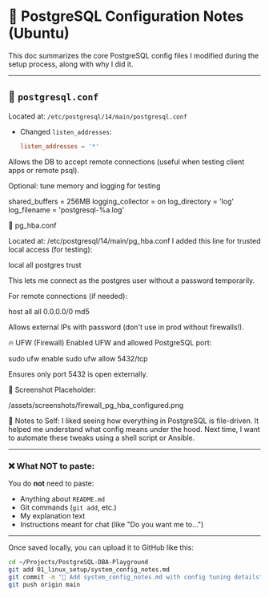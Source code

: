 # 🔐 PostgreSQL Configuration Notes (Ubuntu)

This doc summarizes the core PostgreSQL config files I modified during the setup process, along with why I did it.

---

## 🔧 `postgresql.conf`
Located at: `/etc/postgresql/14/main/postgresql.conf`

- Changed `listen_addresses`:
  ```conf
  listen_addresses = '*'


Allows the DB to accept remote connections (useful when testing client apps or remote psql).

Optional: tune memory and logging for testing

shared_buffers = 256MB
logging_collector = on
log_directory = 'log'
log_filename = 'postgresql-%a.log'


🔐 pg_hba.conf

Located at: /etc/postgresql/14/main/pg_hba.conf
I added this line for trusted local access (for testing):

local   all             postgres                                trust

This lets me connect as the postgres user without a password temporarily.

For remote connections (if needed):

host    all             all             0.0.0.0/0               md5

Allows external IPs with password (don't use in prod without firewalls!).



🔥 UFW (Firewall)
Enabled UFW and allowed PostgreSQL port:

sudo ufw enable
sudo ufw allow 5432/tcp

Ensures only port 5432 is open externally.


📸 Screenshot Placeholder:

/assets/screenshots/firewall_pg_hba_configured.png


💬 Notes to Self:
I liked seeing how everything in PostgreSQL is file-driven. It helped me understand what config means under the hood. Next time, I want to automate these tweaks using a shell script or Ansible.


---

### ❌ What NOT to paste:
You do **not** need to paste:
- Anything about `README.md`
- Git commands (`git add`, etc.)
- My explanation text
- Instructions meant for chat (like "Do you want me to...")

---

Once saved locally, you can upload it to GitHub like this:

```bash
cd ~/Projects/PostgreSQL-DBA-Playground
git add 01_linux_setup/system_config_notes.md
git commit -m "📘 Add system_config_notes.md with config tuning details"
git push origin main

